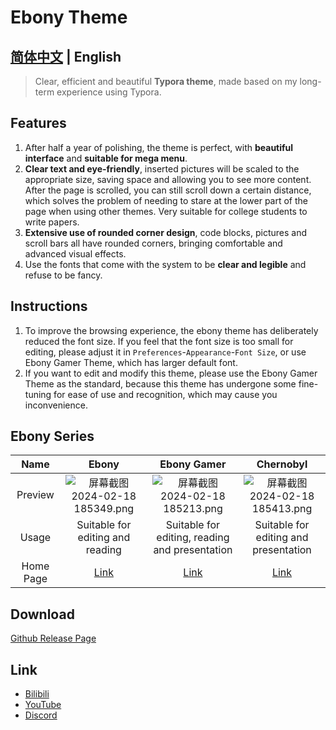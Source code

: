 # Ebony Theme

## [简体中文](/typora_theme_ebony/zh/) | English

> Clear, efficient and beautiful **Typora theme**, made based on my long-term experience using Typora.

## Features

1. After half a year of polishing, the theme is perfect, with **beautiful interface** and **suitable for mega menu**.
2. **Clear text and eye-friendly**, inserted pictures will be scaled to the appropriate size, saving space and allowing you to see more content. After the page is scrolled, you can still scroll down a certain distance, which solves the problem of needing to stare at the lower part of the page when using other themes. Very suitable for college students to write papers.
3. **Extensive use of rounded corner design**, code blocks, pictures and scroll bars all have rounded corners, bringing comfortable and advanced visual effects.
4. Use the fonts that come with the system to be **clear and legible** and refuse to be fancy.

## Instructions

1. To improve the browsing experience, the ebony theme has deliberately reduced the font size. If you feel that the font size is too small for editing, please adjust it in `Preferences`-`Appearance`-`Font Size`, or use Ebony Gamer Theme, which has larger default font.
1. If you want to edit and modify this theme, please use the Ebony Gamer Theme as the standard, because this theme has undergone some fine-tuning for ease of use and recognition, which may cause you inconvenience.

## Ebony Series

|   Name    |                            Ebony                             |                         Ebony Gamer                          |                          Chernobyl                           |
| :-------: | :----------------------------------------------------------: | :----------------------------------------------------------: | :----------------------------------------------------------: |
|  Preview  | ![屏幕截图 2024-02-18 185349.png](https://s2.loli.net/2024/02/18/fCkNEgublK8W4US.png) | ![屏幕截图 2024-02-18 185213.png](https://s2.loli.net/2024/02/18/4BFod6tCbnZRia7.png) | ![屏幕截图 2024-02-18 185413.png](https://s2.loli.net/2024/02/18/oNPgzh24mqs1caM.png) |
|   Usage   |               Suitable for editing and reading               |        Suitable for editing, reading and presentation        |            Suitable for editing and presentation             |
| Home Page |               [Link](/typora_theme_ebony/en/)                |          [Link](/typora_theme_ebony/en/ebonygamer)           |           [Link](/typora_theme_ebony/en/chernobyl)           |

## Download

[Github Release Page](https://github.com/obscurefreeman/typora_theme_ebony/releases)

## Link

- [Bilibili](https://space.bilibili.com/523837807)
- [YouTube](https://www.youtube.com/channel/UCw_S5zgJ6ikGSXtFeAvVK8Q)
- [Discord](https://discord.gg/zbX7nQa8xF)
